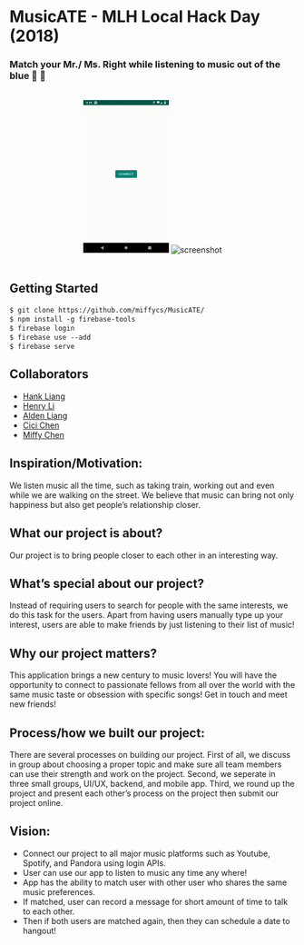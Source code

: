 # MusicATE - MLH Local Hack Day (2018)
### **Match your Mr./ Ms. Right while listening to music out of the blue** :musical_note: :sparkling_heart:

</br>
<div align=center>
	<img src="https://github.com/Chun-Chieh/MusicATE/blob/master/Android_App/screenshot.gif" alt="screenshot" width="30%" height="30%">
	<img src="https://github.com/miffycs/Vinder/blob/master/Android_App/screenshot_static.png" alt="screenshot" width="30%" height="30%">
</div>
</br>

## Getting Started
```
$ git clone https://github.com/miffycs/MusicATE/
$ npm install -g firebase-tools
$ firebase login
$ firebase use --add
$ firebase serve
```


## Collaborators
* [Hank Liang](https://github.com/Chun-Chieh)
* [Henry Li](https://github.com/henry226)
* [Alden Liang](https://github.com/LiangA)
* [Cici Chen](https://github.com/BUicicchen)
* [Miffy Chen](https://github.com/miffycs)


## Inspiration/Motivation:  
We listen music all the time, such as taking train, working out  and even while we are walking on the street. We believe that music can bring not only happiness but also get people’s relationship closer.  


## What our project is about?
Our project is to bring people closer to each other in an interesting way.  


## What’s special about our project?  
Instead of requiring users to search for people with the same interests, we do this task for the users. Apart from having users manually 
type up your interest, users are able to make friends by just listening to their list of music!  


## Why our project matters?
This application brings a new century to music lovers! You will have the opportunity to connect to passionate fellows from all over the 
world with the same music taste or obsession with specific songs! Get in touch and meet new friends!


## Process/how we built our project:  
There are several processes on building our project. First of all, we discuss in group about choosing a proper topic and make sure all 
team members can use their strength and work on the project. Second, we seperate in three small groups, UI/UX, backend, and mobile app. 
Third, we round up the project and present each other’s process on the project then submit our project online.


## Vision:  
* Connect our project to all major music platforms such as Youtube, Spotify, and Pandora using login APIs.
* User can use our app to listen to music any time any where! 
* App has the ability to match user with other user who shares the same music preferences.
* If matched, user can record a message for short amount of time to talk to each other.
* Then if both users are matched again, then they can schedule a date to hangout!
